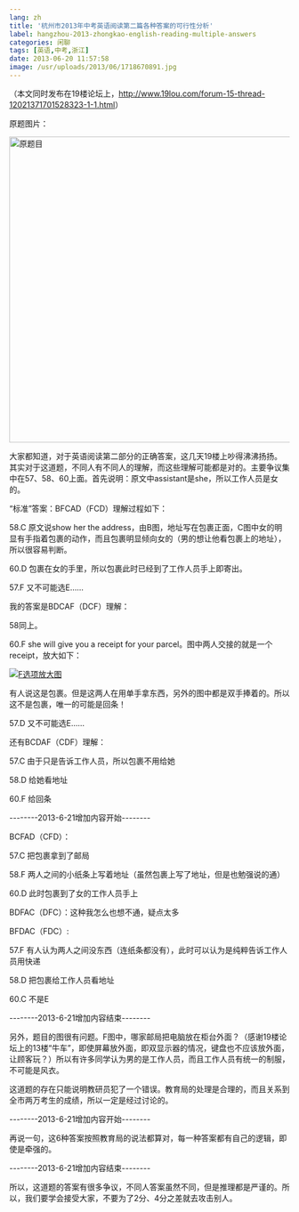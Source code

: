 ```yaml
---
lang: zh
title: '杭州市2013年中考英语阅读第二篇各种答案的可行性分析'
label: hangzhou-2013-zhongkao-english-reading-multiple-answers
categories: 闲聊
tags: [英语,中考,浙江]
date: 2013-06-20 11:57:58
image: /usr/uploads/2013/06/1718670891.jpg
---
```

（本文同时发布在19楼论坛上，<a href="http://www.19lou.com/forum-15-thread-12021371701528323-1-1.html" target="_blank">http://www.19lou.com/forum-15-thread-12021371701528323-1-1.html</a>）

原题图片：

<a href="/usr/uploads/2013/06/1718670891.jpg" title="原题目"><img src="/usr/uploads/2013/06/1718670891.jpg" width="550" alt="原题目" /></a>

大家都知道，对于英语阅读第二部分的正确答案，这几天19楼上吵得沸沸扬扬。其实对于这道题，不同人有不同人的理解，而这些理解可能都是对的。主要争议集中在57、58、60上面。首先说明：原文中assistant是she，所以工作人员是女的。

“标准”答案：BFCAD（FCD）理解过程如下： 

58.C 原文说show her the address，由B图，地址写在包裹正面，C图中女的明显有手指着包裹的动作，而且包裹明显倾向女的（男的想让他看包裹上的地址），所以很容易判断。

60.D 包裹在女的手里，所以包裹此时已经到了工作人员手上即寄出。

57.F 又不可能选E……

我的答案是BDCAF（DCF）理解：

58同上。

60.F she will give you a receipt for your parcel。图中两人交接的就是一个receipt，放大如下：

<a href="/usr/uploads/2013/06/1460254178.jpg" title="F选项放大图"><img src="/usr/uploads/2013/06/1460254178.jpg" alt="F选项放大图" /></a>

有人说这是包裹。但是这两人在用单手拿东西，另外的图中都是双手捧着的。所以这不是包裹，唯一的可能是回条！

57.D 又不可能选E……

还有BCDAF（CDF）理解：

57.C 由于只是告诉工作人员，所以包裹不用给她

58.D 给她看地址

60.F 给回条

--------2013-6-21增加内容开始--------

BCFAD（CFD）：

57.C 把包裹拿到了邮局

58.F 两人之间的小纸条上写着地址（虽然包裹上写了地址，但是也勉强说的通）

60.D 此时包裹到了女的工作人员手上

BDFAC（DFC）：这种我怎么也想不通，疑点太多

BFDAC（FDC）:

57.F 有人认为两人之间没东西（连纸条都没有），此时可以认为是纯粹告诉工作人员用快递

58.D 把包裹给工作人员看地址

60.C 不是E

--------2013-6-21增加内容结束--------

另外，题目的图很有问题。F图中，哪家邮局把电脑放在柜台外面？（感谢19楼论坛上的13楼“牛车”，即使屏幕放外面，即双显示器的情况，键盘也不应该放外面，让顾客玩？）所以有许多同学认为男的是工作人员，而且工作人员有统一的制服，不可能是风衣。

这道题的存在只能说明教研员犯了一个错误。教育局的处理是合理的，而且关系到全市两万考生的成绩，所以一定是经过讨论的。

--------2013-6-21增加内容开始--------

再说一句，这6种答案按照教育局的说法都算对，每一种答案都有自己的逻辑，即使是牵强的。

--------2013-6-21增加内容结束--------

所以，这道题的答案有很多争议，不同人答案虽然不同，但是推理都是严谨的。所以，我们要学会接受大家，不要为了2分、4分之差就去攻击别人。
